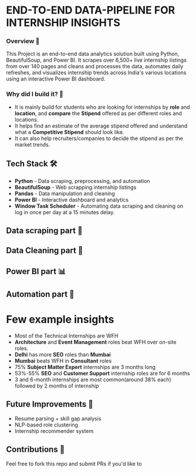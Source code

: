  # END-TO-END DATA-PIPELINE FOR INTERNSHIP INSIGHTS

### Overview 📌

This Project is an end-to-end data analytics solution built using Python, BeautifulSoup, and Power BI. It scrapes over 6,500+ live internship listings from over 140 pages and cleans and processes the data, automates daily refreshes, and visualizes internship trends across India's various locations using an interactive Power BI dashboard.

### Why did I build it? 🤔

* It is mainly build for students who are looking for internships by **role** and **location**, and **compare** the **Stipend** offered as per different roles and locations.
* It helps find an estimate of the average stipend offered and understand what a **Competitive Stipend** should look like.
* It can also help recruiters/companies to decide the stipend as per the market trends.

## Tech Stack 🛠️

* **Python** - Data scraping, preprocessing, and automation
* **BeautifulSoup** - Web scrapping internship listings
* **Pandas** - Data manipulation and cleaning
* **Power BI** - Interactive dashboard and analytics
* **Window Task Scheduler** - Automating data scraping and cleaning on log in once per day at a 15 minutes delay.
  
## Data scraping part 📄
## Data Cleaning part 🧹
## Power BI part 📊
## Automation part 🤖

# Few example insights
* Most of the Technical Internships are WFH
* **Architecture** and **Event Management** roles beat WFH over on-site roles.
* **Delhi** has more **SEO** roles than **Mumbai**
* **Mumbai** beats WFH in **Consultant** roles
* 75% **Subject Matter Expert** internships are 3 months long
* 53%-55% **SEO** and **Customer Support** internship roles are for 6 months
* 3 and 6-month internships are most common(around 38% each) followed by 2 months of internship

## Future Improvements 🔮
* Resume parsing + skill gap analysis
* NLP-based role clustering
* Internship recommender system

## Contributions 🤝
 Feel free to fork this repo and submit PRs if you'd like to

